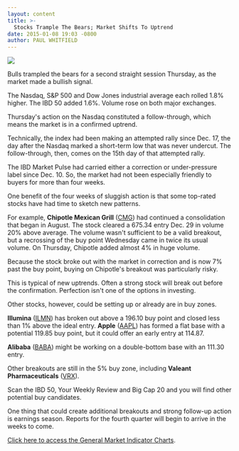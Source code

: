 ```yaml
---
layout: content
title: >-
  Stocks Trample The Bears; Market Shifts To Uptrend
date: 2015-01-08 19:03 -0800
author: PAUL WHITFIELD
---
```






![](https://www.investors.com/wp-content/uploads/ibd-migrated-images/MPv_150109_635563279928359534.png)









  

Bulls trampled the bears for a second straight session Thursday, as the market made a bullish signal.

  

The Nasdaq, S&P 500 and Dow Jones industrial average each rolled 1.8% higher. The IBD 50 added 1.6%. Volume rose on both major exchanges.

  

Thursday's action on the Nasdaq constituted a follow-through, which means the market is in a confirmed uptrend.

  

Technically, the index had been making an attempted rally since Dec. 17, the day after the Nasdaq marked a short-term low that was never undercut. The follow-through, then, comes on the 15th day of that attempted rally.

  

The IBD Market Pulse had carried either a correction or under-pressure label since Dec. 10. So, the market had not been especially friendly to buyers for more than four weeks.

  

One benefit of the four weeks of sluggish action is that some top-rated stocks have had time to sketch new patterns.

  

For example, **Chipotle Mexican Grill** ([CMG](https://research.investors.com/quote.aspx?symbol=CMG)) had continued a consolidation that began in August. The stock cleared a 675.34 entry Dec. 29 in volume 20% above average. The volume wasn't sufficient to be a valid breakout, but a recrossing of the buy point Wednesday came in twice its usual volume. On Thursday, Chipotle added almost 4% in huge volume.

  

Because the stock broke out with the market in correction and is now 7% past the buy point, buying on Chipotle's breakout was particularly risky.

  

This is typical of new uptrends. Often a strong stock will break out before the confirmation. Perfection isn't one of the options in investing.

  

Other stocks, however, could be setting up or already are in buy zones.

  

**Illumina** ([ILMN](https://research.investors.com/quote.aspx?symbol=ILMN)) has broken out above a 196.10 buy point and closed less than 1% above the ideal entry. **Apple** ([AAPL](https://research.investors.com/quote.aspx?symbol=AAPL)) has formed a flat base with a potential 119.85 buy point, but it could offer an early entry at 114.87. 

  

**Alibaba** ([BABA](https://research.investors.com/quote.aspx?symbol=BABA)) might be working on a double-bottom base with an 111.30 entry.

  

Other breakouts are still in the 5% buy zone, including **Valeant Pharmaceuticals** ([VRX](https://research.investors.com/quote.aspx?symbol=VRX)).

  

Scan the IBD 50, Your Weekly Review and Big Cap 20 and you will find other potential buy candidates.

  

One thing that could create additional breakouts and strong follow-up action is earnings season. Reports for the fourth quarter will begin to arrive in the weeks to come.

  

[Click here to access the General Market Indicator Charts](https://www.investors.com/pdf/GMI_010915.pdf).




